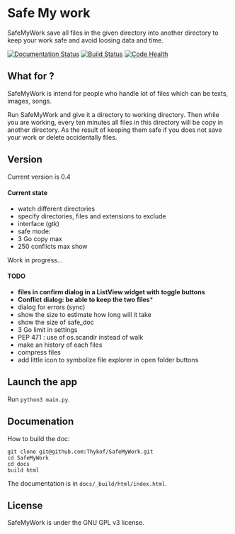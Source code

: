 # Safe My work
SafeMyWork save all files in the given directory into another directory to keep your work safe and avoid loosing data and time.

[![Documentation Status](https://readthedocs.org/projects/safemywork/badge/?version=develop)](http://safemywork.readthedocs.io/en/develop/?badge=develop)
[![Build Status](https://travis-ci.org/Thykof/SafeMyWork.svg?branch=master)](https://travis-ci.org/Thykof/SafeMyWork)
[![Code Health](https://landscape.io/github/Thykof/SafeMyWork/master/landscape.svg?style=flat)](https://landscape.io/github/Thykof/SafeMyWork/master)

## What for ?
SafeMyWork is intend for people who handle lot of files which can be texts, images, songs.

Run SafeMyWork and give it a directory to working directory. Then while you are working, every ten minutes all files in this directory will be copy in another directory. As the result of keeping them safe if you does not save your work or delete accidentally files.

## Version
Current version is 0.4
#### Current state
 - watch different directories
 - specify directories, files and extensions to exclude
 - interface (gtk)
 - safe mode:
  - 3 Go copy max
  - 250 conflicts max show

Work in progress...

#### TODO
 - **files in confirm dialog in a ListView widget with toggle buttons**
 - **Conflict dialog: be able to keep the two files***
 - dialog for errors (sync)
 - show the size to estimate how long will it take
 - show the size of safe_doc
 - 3 Go limit in settings
 - PEP 471 : use of os.scandir instead of walk
 - make an history of each files
 - compress files
 - add little icon to symbolize file explorer in open folder buttons


## Launch the app
Run `python3 main.py`.

## Documenation
How to build the doc:

	git clone git@github.com:Thykof/SafeMyWork.git
	cd SafeMyWork
	cd docs
	build html

The documentation is in `docs/_build/html/index.html`.

## License
SafeMyWork is under the GNU GPL v3 license.
